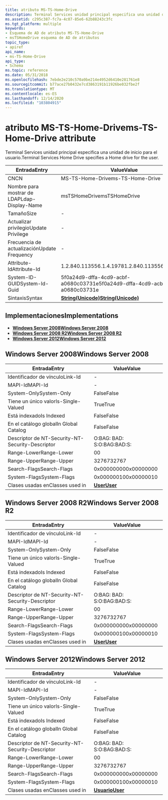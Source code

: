 ```yaml
---
title: atributo MS-TS-Home-Drive
description: Terminal Services unidad principal especifica una unidad de inicio para el usuario.
ms.assetid: c295c387-fc7a-4c07-85e6-62b88243c3fc
ms.tgt_platform: multiple
keywords:
- Esquema de AD de atributo MS-TS-Home-Drive
- msTSHomeDrive esquema de AD de atributos
topic_type:
- apiref
api_name:
- ms-TS-Home-Drive
api_type:
- Schema
ms.topic: reference
ms.date: 05/31/2018
ms.openlocfilehash: 7ebde2e210c570a9be214e4952d6410e281761e8
ms.sourcegitcommit: b77ace27b0432e7cd3863191b11926be032fbe2f
ms.translationtype: MT
ms.contentlocale: es-ES
ms.lasthandoff: 12/14/2020
ms.locfileid: "103804915"
---
```

# <a name="ms-ts-home-drive-attribute"></a><span data-ttu-id="99ced-105">atributo MS-TS-Home-Drive</span><span class="sxs-lookup"><span data-stu-id="99ced-105">ms-TS-Home-Drive attribute</span></span>

<span data-ttu-id="99ced-106">Terminal Services unidad principal especifica una unidad de inicio para el usuario.</span><span class="sxs-lookup"><span data-stu-id="99ced-106">Terminal Services Home Drive specifies a Home drive for the user.</span></span>



| <span data-ttu-id="99ced-107">Entrada</span><span class="sxs-lookup"><span data-stu-id="99ced-107">Entry</span></span> | <span data-ttu-id="99ced-108">Value</span><span class="sxs-lookup"><span data-stu-id="99ced-108">Value</span></span> |
|-------------------|---------------------------------------------|
| <span data-ttu-id="99ced-109">CN</span><span class="sxs-lookup"><span data-stu-id="99ced-109">CN</span></span>                | <span data-ttu-id="99ced-110">MS-TS-Home-Drive</span><span class="sxs-lookup"><span data-stu-id="99ced-110">ms-TS-Home-Drive</span></span>                            |
| <span data-ttu-id="99ced-111">Nombre para mostrar de LDAP</span><span class="sxs-lookup"><span data-stu-id="99ced-111">Ldap-Display-Name</span></span> | <span data-ttu-id="99ced-112">msTSHomeDrive</span><span class="sxs-lookup"><span data-stu-id="99ced-112">msTSHomeDrive</span></span>                               |
| <span data-ttu-id="99ced-113">Tamaño</span><span class="sxs-lookup"><span data-stu-id="99ced-113">Size</span></span>              | \-                                          |
| <span data-ttu-id="99ced-114">Actualizar privilegio</span><span class="sxs-lookup"><span data-stu-id="99ced-114">Update Privilege</span></span>  | \-                                          |
| <span data-ttu-id="99ced-115">Frecuencia de actualización</span><span class="sxs-lookup"><span data-stu-id="99ced-115">Update Frequency</span></span>  | \-                                          |
| <span data-ttu-id="99ced-116">Attribute-Id</span><span class="sxs-lookup"><span data-stu-id="99ced-116">Attribute-Id</span></span>      | <span data-ttu-id="99ced-117">1.2.840.113556.1.4.1978</span><span class="sxs-lookup"><span data-stu-id="99ced-117">1.2.840.113556.1.4.1978</span></span>                     |
| <span data-ttu-id="99ced-118">System-ID-GUID</span><span class="sxs-lookup"><span data-stu-id="99ced-118">System-Id-Guid</span></span>    | <span data-ttu-id="99ced-119">5f0a24d9-dffa-4cd9-acbf-a0680c03731e</span><span class="sxs-lookup"><span data-stu-id="99ced-119">5f0a24d9-dffa-4cd9-acbf-a0680c03731e</span></span>        |
| <span data-ttu-id="99ced-120">Sintaxis</span><span class="sxs-lookup"><span data-stu-id="99ced-120">Syntax</span></span>            | [<span data-ttu-id="99ced-121">**String(Unicode)**</span><span class="sxs-lookup"><span data-stu-id="99ced-121">**String(Unicode)**</span></span>](s-string-unicode.md) |



## <a name="implementations"></a><span data-ttu-id="99ced-122">Implementaciones</span><span class="sxs-lookup"><span data-stu-id="99ced-122">Implementations</span></span>

-   [<span data-ttu-id="99ced-123">**Windows Server 2008**</span><span class="sxs-lookup"><span data-stu-id="99ced-123">**Windows Server 2008**</span></span>](#windows-server-2008)
-   [<span data-ttu-id="99ced-124">**Windows Server 2008 R2**</span><span class="sxs-lookup"><span data-stu-id="99ced-124">**Windows Server 2008 R2**</span></span>](#windows-server-2008-r2)
-   [<span data-ttu-id="99ced-125">**Windows Server 2012**</span><span class="sxs-lookup"><span data-stu-id="99ced-125">**Windows Server 2012**</span></span>](#windows-server-2012)

## <a name="windows-server-2008"></a><span data-ttu-id="99ced-126">Windows Server 2008</span><span class="sxs-lookup"><span data-stu-id="99ced-126">Windows Server 2008</span></span>



| <span data-ttu-id="99ced-127">Entrada</span><span class="sxs-lookup"><span data-stu-id="99ced-127">Entry</span></span> | <span data-ttu-id="99ced-128">Value</span><span class="sxs-lookup"><span data-stu-id="99ced-128">Value</span></span> |
|------------------------|-----------------------------------|
| <span data-ttu-id="99ced-129">Identificador de vínculo</span><span class="sxs-lookup"><span data-stu-id="99ced-129">Link-Id</span></span>                | \-                                |
| <span data-ttu-id="99ced-130">MAPI-Id</span><span class="sxs-lookup"><span data-stu-id="99ced-130">MAPI-Id</span></span>                | \-                                |
| <span data-ttu-id="99ced-131">System-Only</span><span class="sxs-lookup"><span data-stu-id="99ced-131">System-Only</span></span>            | <span data-ttu-id="99ced-132">False</span><span class="sxs-lookup"><span data-stu-id="99ced-132">False</span></span>                             |
| <span data-ttu-id="99ced-133">Tiene un único valor</span><span class="sxs-lookup"><span data-stu-id="99ced-133">Is-Single-Valued</span></span>       | <span data-ttu-id="99ced-134">True</span><span class="sxs-lookup"><span data-stu-id="99ced-134">True</span></span>                              |
| <span data-ttu-id="99ced-135">Está indexado</span><span class="sxs-lookup"><span data-stu-id="99ced-135">Is Indexed</span></span>             | <span data-ttu-id="99ced-136">False</span><span class="sxs-lookup"><span data-stu-id="99ced-136">False</span></span>                             |
| <span data-ttu-id="99ced-137">En el catálogo global</span><span class="sxs-lookup"><span data-stu-id="99ced-137">In Global Catalog</span></span>      | <span data-ttu-id="99ced-138">False</span><span class="sxs-lookup"><span data-stu-id="99ced-138">False</span></span>                             |
| <span data-ttu-id="99ced-139">Descriptor de NT-Security-</span><span class="sxs-lookup"><span data-stu-id="99ced-139">NT-Security-Descriptor</span></span> | <span data-ttu-id="99ced-140">O:BAG: BAD: S:</span><span class="sxs-lookup"><span data-stu-id="99ced-140">O:BAG:BAD:S:</span></span>                      |
| <span data-ttu-id="99ced-141">Range-Lower</span><span class="sxs-lookup"><span data-stu-id="99ced-141">Range-Lower</span></span>            | <span data-ttu-id="99ced-142">0</span><span class="sxs-lookup"><span data-stu-id="99ced-142">0</span></span>                                 |
| <span data-ttu-id="99ced-143">Range-Upper</span><span class="sxs-lookup"><span data-stu-id="99ced-143">Range-Upper</span></span>            | <span data-ttu-id="99ced-144">32767</span><span class="sxs-lookup"><span data-stu-id="99ced-144">32767</span></span>                             |
| <span data-ttu-id="99ced-145">Search-Flags</span><span class="sxs-lookup"><span data-stu-id="99ced-145">Search-Flags</span></span>           | <span data-ttu-id="99ced-146">0x00000000</span><span class="sxs-lookup"><span data-stu-id="99ced-146">0x00000000</span></span>                        |
| <span data-ttu-id="99ced-147">System-Flags</span><span class="sxs-lookup"><span data-stu-id="99ced-147">System-Flags</span></span>           | <span data-ttu-id="99ced-148">0x00000010</span><span class="sxs-lookup"><span data-stu-id="99ced-148">0x00000010</span></span>                        |
| <span data-ttu-id="99ced-149">Clases usadas en</span><span class="sxs-lookup"><span data-stu-id="99ced-149">Classes used in</span></span>        | [<span data-ttu-id="99ced-150">**User**</span><span class="sxs-lookup"><span data-stu-id="99ced-150">**User**</span></span>](c-user.md)<br/> |



## <a name="windows-server-2008-r2"></a><span data-ttu-id="99ced-151">Windows Server 2008 R2</span><span class="sxs-lookup"><span data-stu-id="99ced-151">Windows Server 2008 R2</span></span>



| <span data-ttu-id="99ced-152">Entrada</span><span class="sxs-lookup"><span data-stu-id="99ced-152">Entry</span></span> | <span data-ttu-id="99ced-153">Value</span><span class="sxs-lookup"><span data-stu-id="99ced-153">Value</span></span> |
|------------------------|-----------------------------------|
| <span data-ttu-id="99ced-154">Identificador de vínculo</span><span class="sxs-lookup"><span data-stu-id="99ced-154">Link-Id</span></span>                | \-                                |
| <span data-ttu-id="99ced-155">MAPI-Id</span><span class="sxs-lookup"><span data-stu-id="99ced-155">MAPI-Id</span></span>                | \-                                |
| <span data-ttu-id="99ced-156">System-Only</span><span class="sxs-lookup"><span data-stu-id="99ced-156">System-Only</span></span>            | <span data-ttu-id="99ced-157">False</span><span class="sxs-lookup"><span data-stu-id="99ced-157">False</span></span>                             |
| <span data-ttu-id="99ced-158">Tiene un único valor</span><span class="sxs-lookup"><span data-stu-id="99ced-158">Is-Single-Valued</span></span>       | <span data-ttu-id="99ced-159">True</span><span class="sxs-lookup"><span data-stu-id="99ced-159">True</span></span>                              |
| <span data-ttu-id="99ced-160">Está indexado</span><span class="sxs-lookup"><span data-stu-id="99ced-160">Is Indexed</span></span>             | <span data-ttu-id="99ced-161">False</span><span class="sxs-lookup"><span data-stu-id="99ced-161">False</span></span>                             |
| <span data-ttu-id="99ced-162">En el catálogo global</span><span class="sxs-lookup"><span data-stu-id="99ced-162">In Global Catalog</span></span>      | <span data-ttu-id="99ced-163">False</span><span class="sxs-lookup"><span data-stu-id="99ced-163">False</span></span>                             |
| <span data-ttu-id="99ced-164">Descriptor de NT-Security-</span><span class="sxs-lookup"><span data-stu-id="99ced-164">NT-Security-Descriptor</span></span> | <span data-ttu-id="99ced-165">O:BAG: BAD: S:</span><span class="sxs-lookup"><span data-stu-id="99ced-165">O:BAG:BAD:S:</span></span>                      |
| <span data-ttu-id="99ced-166">Range-Lower</span><span class="sxs-lookup"><span data-stu-id="99ced-166">Range-Lower</span></span>            | <span data-ttu-id="99ced-167">0</span><span class="sxs-lookup"><span data-stu-id="99ced-167">0</span></span>                                 |
| <span data-ttu-id="99ced-168">Range-Upper</span><span class="sxs-lookup"><span data-stu-id="99ced-168">Range-Upper</span></span>            | <span data-ttu-id="99ced-169">32767</span><span class="sxs-lookup"><span data-stu-id="99ced-169">32767</span></span>                             |
| <span data-ttu-id="99ced-170">Search-Flags</span><span class="sxs-lookup"><span data-stu-id="99ced-170">Search-Flags</span></span>           | <span data-ttu-id="99ced-171">0x00000000</span><span class="sxs-lookup"><span data-stu-id="99ced-171">0x00000000</span></span>                        |
| <span data-ttu-id="99ced-172">System-Flags</span><span class="sxs-lookup"><span data-stu-id="99ced-172">System-Flags</span></span>           | <span data-ttu-id="99ced-173">0x00000010</span><span class="sxs-lookup"><span data-stu-id="99ced-173">0x00000010</span></span>                        |
| <span data-ttu-id="99ced-174">Clases usadas en</span><span class="sxs-lookup"><span data-stu-id="99ced-174">Classes used in</span></span>        | [<span data-ttu-id="99ced-175">**User**</span><span class="sxs-lookup"><span data-stu-id="99ced-175">**User**</span></span>](c-user.md)<br/> |



## <a name="windows-server-2012"></a><span data-ttu-id="99ced-176">Windows Server 2012</span><span class="sxs-lookup"><span data-stu-id="99ced-176">Windows Server 2012</span></span>



| <span data-ttu-id="99ced-177">Entrada</span><span class="sxs-lookup"><span data-stu-id="99ced-177">Entry</span></span> | <span data-ttu-id="99ced-178">Value</span><span class="sxs-lookup"><span data-stu-id="99ced-178">Value</span></span> |
|------------------------|-----------------------------------|
| <span data-ttu-id="99ced-179">Identificador de vínculo</span><span class="sxs-lookup"><span data-stu-id="99ced-179">Link-Id</span></span>                | \-                                |
| <span data-ttu-id="99ced-180">MAPI-Id</span><span class="sxs-lookup"><span data-stu-id="99ced-180">MAPI-Id</span></span>                | \-                                |
| <span data-ttu-id="99ced-181">System-Only</span><span class="sxs-lookup"><span data-stu-id="99ced-181">System-Only</span></span>            | <span data-ttu-id="99ced-182">False</span><span class="sxs-lookup"><span data-stu-id="99ced-182">False</span></span>                             |
| <span data-ttu-id="99ced-183">Tiene un único valor</span><span class="sxs-lookup"><span data-stu-id="99ced-183">Is-Single-Valued</span></span>       | <span data-ttu-id="99ced-184">True</span><span class="sxs-lookup"><span data-stu-id="99ced-184">True</span></span>                              |
| <span data-ttu-id="99ced-185">Está indexado</span><span class="sxs-lookup"><span data-stu-id="99ced-185">Is Indexed</span></span>             | <span data-ttu-id="99ced-186">False</span><span class="sxs-lookup"><span data-stu-id="99ced-186">False</span></span>                             |
| <span data-ttu-id="99ced-187">En el catálogo global</span><span class="sxs-lookup"><span data-stu-id="99ced-187">In Global Catalog</span></span>      | <span data-ttu-id="99ced-188">False</span><span class="sxs-lookup"><span data-stu-id="99ced-188">False</span></span>                             |
| <span data-ttu-id="99ced-189">Descriptor de NT-Security-</span><span class="sxs-lookup"><span data-stu-id="99ced-189">NT-Security-Descriptor</span></span> | <span data-ttu-id="99ced-190">O:BAG: BAD: S:</span><span class="sxs-lookup"><span data-stu-id="99ced-190">O:BAG:BAD:S:</span></span>                      |
| <span data-ttu-id="99ced-191">Range-Lower</span><span class="sxs-lookup"><span data-stu-id="99ced-191">Range-Lower</span></span>            | <span data-ttu-id="99ced-192">0</span><span class="sxs-lookup"><span data-stu-id="99ced-192">0</span></span>                                 |
| <span data-ttu-id="99ced-193">Range-Upper</span><span class="sxs-lookup"><span data-stu-id="99ced-193">Range-Upper</span></span>            | <span data-ttu-id="99ced-194">32767</span><span class="sxs-lookup"><span data-stu-id="99ced-194">32767</span></span>                             |
| <span data-ttu-id="99ced-195">Search-Flags</span><span class="sxs-lookup"><span data-stu-id="99ced-195">Search-Flags</span></span>           | <span data-ttu-id="99ced-196">0x00000000</span><span class="sxs-lookup"><span data-stu-id="99ced-196">0x00000000</span></span>                        |
| <span data-ttu-id="99ced-197">System-Flags</span><span class="sxs-lookup"><span data-stu-id="99ced-197">System-Flags</span></span>           | <span data-ttu-id="99ced-198">0x00000010</span><span class="sxs-lookup"><span data-stu-id="99ced-198">0x00000010</span></span>                        |
| <span data-ttu-id="99ced-199">Clases usadas en</span><span class="sxs-lookup"><span data-stu-id="99ced-199">Classes used in</span></span>        | [<span data-ttu-id="99ced-200">**Usuario**</span><span class="sxs-lookup"><span data-stu-id="99ced-200">**User**</span></span>](c-user.md)<br/> |



 

 





